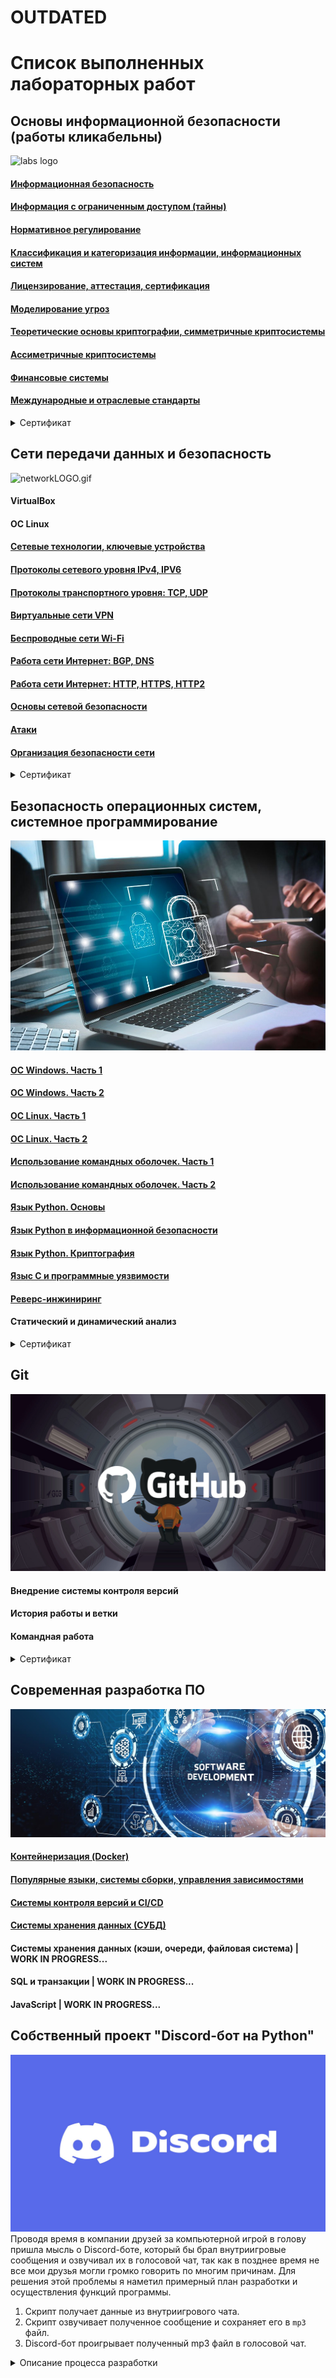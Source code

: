 # OUTDATED

# **Список выполненных лабораторных работ**
## Основы информационной безопасности (работы кликабельны)
![labs logo](https://content.spiceworksstatic.com/service.community/p/post_images/0000025549/53adc2b3/attached_image/axon.jpg)
#### [Информационная безопасность](https://github.com/stockholmkingg/lab/blob/main/labs/base/infosec.md)
#### [Информация с ограниченным доступом (тайны)](https://github.com/stockholmkingg/lab/blob/main/labs/base/secret.md)
#### [Нормативное регулирование](https://github.com/stockholmkingg/lab/blob/main/labs/base/norma.md)
#### [Классификация и категоризация информации, информационных систем](https://github.com/stockholmkingg/lab/blob/main/labs/base/class.md)
#### [Лицензирование, аттестация, сертификация](https://github.com/stockholmkingg/lab/blob/main/labs/base/lic.md)
#### [Моделирование угроз](https://github.com/stockholmkingg/lab/blob/main/labs/base/model.md)
#### [Теоретические основы криптографии, симметричные криптосистемы](https://github.com/stockholmkingg/lab/blob/main/labs/base/theory.md)
#### [Ассиметричные криптосистемы](https://github.com/stockholmkingg/lab/blob/main/labs/base/crypto.md)
#### [Финансовые системы](https://github.com/stockholmkingg/lab/blob/main/labs/base/financial.md)
#### [Международные и отраслевые стандарты](https://github.com/stockholmkingg/lab/blob/main/labs/base/international.md)

<details><summary>Сертификат</summary>
<p>
    <img src=images/base.jpg>
</p>
</details>

## Сети передачи данных и безопасность
![networkLOGO.gif](images%2FnetworkLOGO.gif)
#### VirtualBox
#### OC Linux
#### [Сетевые технологии, ключевые устройства](https://github.com/stockholmkingg/lab/blob/main/labs/network/network.md)
#### [Протоколы сетевого уровня IPv4, IPV6](https://github.com/stockholmkingg/lab/blob/main/labs/network/IPv4%2C%20IPv6.md)
#### [Протоколы транспортного уровня: TCP, UDP](https://github.com/stockholmkingg/lab/blob/main/labs/network/TCP%2C%20UDP.md)
#### [Виртуальные сети VPN](https://github.com/stockholmkingg/lab/blob/main/labs/network/VPN.md)
#### [Беспроводные сети Wi-Fi](https://github.com/stockholmkingg/lab/blob/main/labs/network/Wi-Fi.md)
#### [Работа сети Интернет: BGP, DNS](https://github.com/stockholmkingg/lab/blob/main/labs/network/BGP%2C%20DNS.md)
#### [Работа сети Интернет: HTTP, HTTPS, HTTP2](https://github.com/stockholmkingg/lab/blob/main/labs/network/HTTP.md)
#### [Основы сетевой безопасности](https://github.com/stockholmkingg/lab/blob/main/labs/network/base%20network%20sec.md)
#### [Атаки](https://github.com/stockholmkingg/lab/blob/main/labs/network/attack.md)
#### [Организация безопасности сети](https://github.com/stockholmkingg/lab/blob/main/labs/network/org%20sec.md)

<details><summary>Сертификат</summary>
<p>
    <img src=images/network.jpg>
</p>
</details>

## Безопасность операционных систем, системное программирование
![osLOGO.jpg](images%2FosLOGO.jpg)
#### [ОС Windows. Часть 1](https://github.com/stockholmkingg/lab/blob/main/labs/os/win.md)
#### [ОС Windows. Часть 2](https://github.com/stockholmkingg/lab/blob/main/labs/os/win2.md)
#### [ОС Linux. Часть 1](https://github.com/stockholmkingg/lab/blob/main/labs/os/linux.md)
#### [ОС Linux. Часть 2](https://github.com/stockholmkingg/lab/blob/main/labs/os/linux2.md)
#### [Использование командных оболочек. Часть 1](https://github.com/stockholmkingg/lab/blob/main/labs/os/command.md)
#### [Использование командных оболочек. Часть 2](https://github.com/stockholmkingg/lab/blob/main/labs/os/command2.md)
#### [Язык Python. Основы](https://github.com/stockholmkingg/lab/blob/main/labs/os/pythonBASE.md)
#### [Язык Python в информационной безопасности](https://github.com/stockholmkingg/lab/blob/main/labs/os/pythonIB.md)
#### [Язык Python. Криптография](https://github.com/stockholmkingg/lab/blob/main/labs/os/pythonCRYPTO.md)
#### [Языс C и программные уязвимости](https://github.com/stockholmkingg/lab/blob/main/labs/os/C.md)
#### [Реверс-инжиниринг](https://github.com/stockholmkingg/lab/blob/main/labs/os/reverse.md)
#### Статический и динамический анализ

<details><summary>Сертификат</summary>
<p>
    <img src=images/oc.jpg>
</p>
</details>

## Git
![githubLOGO.png](images%2FgithubLOGO.png)
#### Внедрение системы контроля версий
#### История работы и ветки
#### Командная работа

<details><summary>Сертификат</summary>
<p>
    <img src=images/git.jpg>
</p>
</details>

## Современная разработка ПО
![dev_image.jpg](labs%2Fdev%2Fimages%2Fdev_image.jpg)
#### [Контейнеризация (Docker)](labs/dev/docker.md)
#### [Популярные языки, системы сборки, управления зависимостями](labs/dev/sonarcube.md)
#### [Системы контроля версий и CI/CD](labs/dev/cicd.md)
#### [Cистемы хранения данных (СУБД)](labs/dev/database.md)
#### Системы хранения данных (кэши, очереди, файловая система) | WORK IN PROGRESS...
#### SQL и транзакции | WORK IN PROGRESS...
#### JavaScript | WORK IN PROGRESS...

## Собственный проект "Discord-бот на Python"
![discordLOGO.jpg](images%2FdiscordLOGO.jpg)
Проводя время в компании друзей за компьютерной игрой в голову пришла мысль о Discord-боте, который бы брал внутриигровые 
сообщения и озвучивал их в голосовой чат, так как в позднее время не все мои друзья могли громко говорить по многим причинам.
Для решения этой проблемы я наметил примерный план разработки и осуществления функций программы.

1. Скрипт получает данные из внутриигрового чата. 
2. Скрипт озвучивает полученное сообщение и сохраняет его в <code>mp3</code> файл.
3. Discord-бот проигрывает полученный mp3 файл в голосовой чат.

<details><summary>Описание процесса разработки</summary>
<p>
    <h2>Процесс разработки:</h2>
    Для начала я решил выбрать библиотеку, подходящую под мои задачи. Перебрал большое количество библиотек для перевода
    текста в <code>mp3</code> и остановился на решении от Google - <code>gTTS</code> (Google Text-to-Speech). 
    <p></p>
    Следующим шагом было нахождение директории, в которой хранится весь лог внутриигровых сообщений.
    <br />
    Я легко решил эту проблему, так как в прошлом я достаточно много играл и в какие-то моменты мне становилось 
    интересно, как работает сама игра.
    По этой причине я часто изучал взаимодействие игры с файлами в директории. 
    <p></p>
    Путь оказался такой:
    <code>/.minecraft/logs/latest.log</code>
    <p></p>
    <h3>Осталось лишь применить полученные знания на практике:</h3>
    <code>tts = gTTS(f"{owner} сказал {text}", lang='ru')</code>
    <br />
    <code>tts.save(f"{counter}.mp3")</code>
    <p></p>
    Последним этапом было создание самого Discord-бота, самоё лёгкое, как я думал на тот момент.
    <br />
    И наконец всплыли непредвиденные трудности. Я долго искал тело бота для усовершенствования его под свои цели,
    долго не мог понять, почему мой код не работает и бот даже не хочет запускаться. 
    <br />
    Перебрал, наверное, около 10 различных тел для ботов и через некоторое время наткнулся на новость о том, 
    что в сентябре 2022 года Discord изменил свою политику о различных ботах, вследствие чего большая часть ботов 
    оказалась неработоспособной.
    <br />
    Заручившись этой информацией я наконец нашёл подходящее тело для своего бота и запустил его на свой тестовый 
    Discord-канал.
    <br />
    <h3>Написал боту простые функции, такие, как:</h3>
    1. Приветствие пользователя, который обращается к боту с помощью <code>!hello</code>.
    <br />
    2. Присоединение бота к каналу голосового чата, в котором находится пользователь. <code>!join</code>
    <br />
    3. Включение функции проигрывания <code>mp3</code> файлов, созданных скриптом, который я описал 
    немного выше. <code>!speak</code> 
    <br />
    4. Выключение функции проигрывания <code>mp3</code> файлов. <code>!stop</code>
    <br />    
    5. Выход из текущего голосового канала. <code>!leave</code>
    <br />
    <p></p>
    <h2>Проблемы, с которыми я столкнулся во время разработки:</h2>
    1. Скрипт не мог перевести русский алфавит в <code>mp3</code>, так как кодировка его не поддерживала.
    Для решения проблемы я перебрал несколько кодировок и остановился на <code>Windows-1251</code>.
    <br />
    2. Функция проигрывания <code>mp3</code> файлов ломалась, так как пыталась проиграть сразу несколько файлов.
    Для решения этой проблемы я добавил <code>time.sleep(10)</code> и в это время проигрывал <code>mp3</code> файл без звука,
    длительностью 10 секунд. 
    <br />
    В итоге получилось то, что бот постоянно использует микрофон, но пользователи слышат лишь 
    то, что они пишут во внутриигровом чате.
    <br />
    Проблему можно было решить использованием обычной функции, а не асинхронной, но я решил, что моё решение
    проще в реализации и не оказывает негативного влияния на работоспособность всей системы.
    <h2>Дальнейшее развитие проекта:</h2>
    В будущем я планирую довести этот проект "до ума" и добавить новые интересные функции, например:
    <br />
    1. Возможность выбора
    пользователем голоса озвучивания сообщения. 
    <br /> 
    2. Изменение параметров голоса, таких как тональность, акцент и так далее.
    <br /> 
    3. Возможность использования проекта на популярных игровых серверах, что открывает возможность коммерческого 
    использования данного проекта с некоторыми персональными доработками.
</details>
